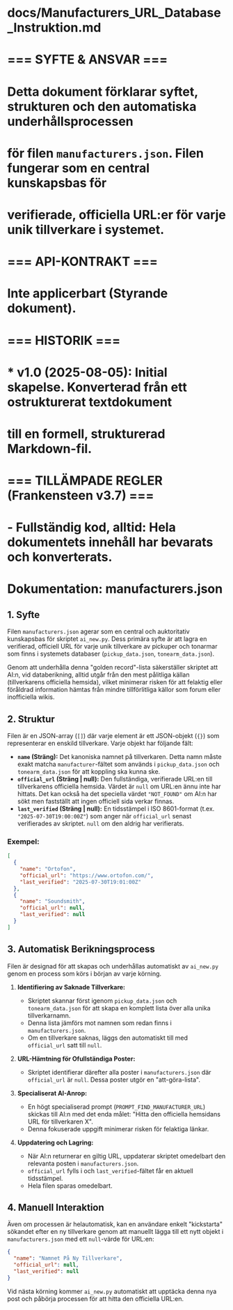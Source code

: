 # docs/Manufacturers_URL_Database_Instruktion.md
#
# === SYFTE & ANSVAR ===
# Detta dokument förklarar syftet, strukturen och den automatiska underhållsprocessen
# för filen `manufacturers.json`. Filen fungerar som en central kunskapsbas för
# verifierade, officiella URL:er för varje unik tillverkare i systemet.
#
# === API-KONTRAKT ===
# Inte applicerbart (Styrande dokument).
#
# === HISTORIK ===
# * v1.0 (2025-08-05): Initial skapelse. Konverterad från ett ostrukturerat textdokument
#   till en formell, strukturerad Markdown-fil.
#
# === TILLÄMPADE REGLER (Frankensteen v3.7) ===
# - Fullständig kod, alltid: Hela dokumentets innehåll har bevarats och konverterats.

# Dokumentation: manufacturers.json

## 1. Syfte

Filen `manufacturers.json` agerar som en central och auktoritativ kunskapsbas för skriptet `ai_new.py`. Dess primära syfte är att lagra en verifierad, officiell URL för varje unik tillverkare av pickuper och tonarmar som finns i systemets databaser (`pickup_data.json`, `tonearm_data.json`).

Genom att underhålla denna "golden record"-lista säkerställer skriptet att AI:n, vid databerikning, alltid utgår från den mest pålitliga källan (tillverkarens officiella hemsida), vilket minimerar risken för att felaktig eller föråldrad information hämtas från mindre tillförlitliga källor som forum eller inofficiella wikis.

## 2. Struktur

Filen är en JSON-array (`[]`) där varje element är ett JSON-objekt (`{}`) som representerar en enskild tillverkare. Varje objekt har följande fält:

*   **`name` (Sträng):** Det kanoniska namnet på tillverkaren. Detta namn måste exakt matcha `manufacturer`-fältet som används i `pickup_data.json` och `tonearm_data.json` för att koppling ska kunna ske.
*   **`official_url` (Sträng | null):** Den fullständiga, verifierade URL:en till tillverkarens officiella hemsida. Värdet är `null` om URL:en ännu inte har hittats. Det kan också ha det speciella värdet `"NOT_FOUND"` om AI:n har sökt men fastställt att ingen officiell sida verkar finnas.
*   **`last_verified` (Sträng | null):** En tidsstämpel i ISO 8601-format (t.ex. `"2025-07-30T19:00:00Z"`) som anger när `official_url` senast verifierades av skriptet. `null` om den aldrig har verifierats.

### Exempel:

```json
[
  {
    "name": "Ortofon",
    "official_url": "https://www.ortofon.com/",
    "last_verified": "2025-07-30T19:01:00Z"
  },
  {
    "name": "Soundsmith",
    "official_url": null,
    "last_verified": null
  }
]
```

## 3. Automatisk Berikningsprocess

Filen är designad för att skapas och underhållas automatiskt av `ai_new.py` genom en process som körs i början av varje körning.

1.  **Identifiering av Saknade Tillverkare:**
    *   Skriptet skannar först igenom `pickup_data.json` och `tonearm_data.json` för att skapa en komplett lista över alla unika tillverkarnamn.
    *   Denna lista jämförs mot namnen som redan finns i `manufacturers.json`.
    *   Om en tillverkare saknas, läggs den automatiskt till med `official_url` satt till `null`.

2.  **URL-Hämtning för Ofullständiga Poster:**
    *   Skriptet identifierar därefter alla poster i `manufacturers.json` där `official_url` är `null`. Dessa poster utgör en "att-göra-lista".

3.  **Specialiserat AI-Anrop:**
    *   En högt specialiserad prompt (`PROMPT_FIND_MANUFACTURER_URL`) skickas till AI:n med det enda målet: "Hitta den officiella hemsidans URL för tillverkaren X".
    *   Denna fokuserade uppgift minimerar risken för felaktiga länkar.

4.  **Uppdatering och Lagring:**
    *   När AI:n returnerar en giltig URL, uppdaterar skriptet omedelbart den relevanta posten i `manufacturers.json`.
    *   `official_url` fylls i och `last_verified`-fältet får en aktuell tidsstämpel.
    *   Hela filen sparas omedelbart.

## 4. Manuell Interaktion

Även om processen är helautomatisk, kan en användare enkelt "kickstarta" sökandet efter en ny tillverkare genom att manuellt lägga till ett nytt objekt i `manufacturers.json` med ett `null`-värde för URL:en:

```json
{
  "name": "Namnet På Ny Tillverkare",
  "official_url": null,
  "last_verified": null
}
```

Vid nästa körning kommer `ai_new.py` automatiskt att upptäcka denna nya post och påbörja processen för att hitta den officiella URL:en.
